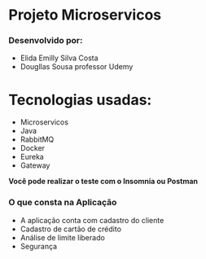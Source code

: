 # Projeto Microservicos

### Desenvolvido por:

* Elida Emilly Silva Costa
* Dougllas Sousa professor Udemy

# Tecnologias usadas:

* Microservicos
* Java
* RabbitMQ
* Docker
* Eureka
* Gateway

**Você pode realizar o teste com o Insomnia ou Postman**

### O que consta na Aplicação

* A aplicação conta com cadastro do cliente
* Cadastro de cartão de crédito
* Análise de limite liberado
* Segurança
